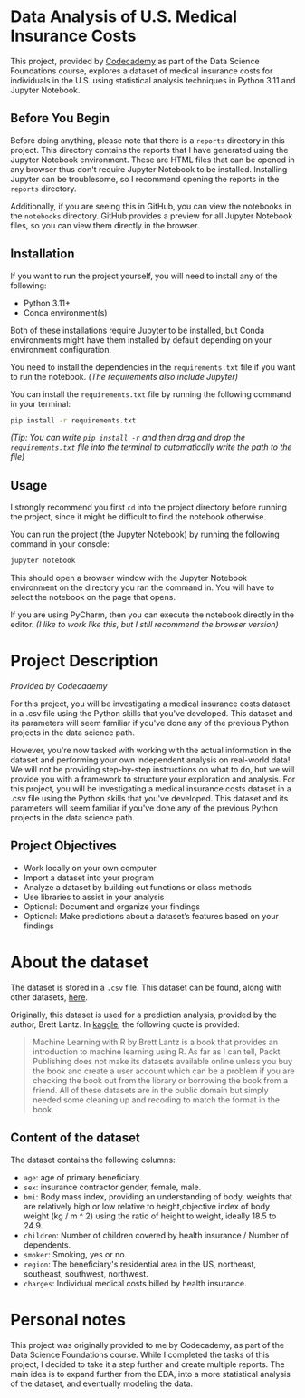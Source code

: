 # Data Analysis of U.S. Medical Insurance Costs
This project,
provided by [Codecademy](https://www.codecademy.com/) as part of the Data Science Foundations course,
explores a dataset of medical insurance costs for individuals in the U.S.
using statistical analysis techniques in Python 3.11 and Jupyter Notebook.

## Before You Begin

Before doing anything,
please note that there is a `reports` directory in this project.
This directory contains the reports that I have generated using the Jupyter Notebook environment.
These are HTML files that can be opened in any browser thus don't require Jupyter Notebook to be installed.
Installing Jupyter can be troublesome, so I recommend opening the reports in the `reports` directory.

Additionally, if you are seeing this in GitHub, you can view the notebooks in the `notebooks` directory.
GitHub provides a preview for all Jupyter Notebook files, so you can view them directly in the browser.

## Installation

If you want to run the project yourself, you will need to install any of the following:
- Python 3.11+
- Conda environment(s)

Both of these installations require Jupyter to be installed,
but Conda environments might have them installed by default
depending on your environment configuration.

You need to install the dependencies in the `requirements.txt` file if you want to run the notebook.
_(The requirements also include Jupyter)_

You can install the `requirements.txt` file by running the following command in your terminal:
```bash
pip install -r requirements.txt
```
_(Tip: You can write `pip install -r` and then drag
and drop the `requirements.txt` file into the terminal 
to automatically write the path to the file)_

## Usage

I strongly recommend you first `cd` into the project directory before running the project,
since it might be difficult to find the notebook otherwise.

You can run the project (the Jupyter Notebook) by running the following command in your console:
```bash
jupyter notebook
```
This should open a browser window with the Jupyter Notebook environment on the directory you ran the command in.
You will have to select the notebook on the page that opens.

If you are using PyCharm, then you can execute the notebook directly in the editor.
_(I like to work like this, but I still recommend the browser version)_

# Project Description
_Provided by Codecademy_

For this project,
you will be investigating a medical insurance costs dataset in a .csv file
using the Python skills that you've developed.
This dataset and its parameters will seem familiar
if you've done any of the previous Python projects in the data science path.

However,
you're now tasked with working with the actual information in the dataset
and performing your own independent analysis on real-world data!
We will not be providing step-by-step instructions on what to do,
but we will provide you with a framework to structure your exploration and analysis.
For this project,
you will be investigating a medical insurance costs dataset in a .csv file
using the Python skills that you've developed.
This dataset and its parameters will seem familiar
if you've done any of the previous Python projects in the data science path.

## Project Objectives

- Work locally on your own computer
- Import a dataset into your program
- Analyze a dataset by building out functions or class methods
- Use libraries to assist in your analysis
- Optional: Document and organize your findings
- Optional: Make predictions about a dataset’s features based on your findings

# About the dataset

The dataset is stored in a `.csv` file. 
This dataset can be found, along with other datasets, [here](https://github.com/stedy/Machine-Learning-with-R-datasets).

Originally, this dataset is used for a prediction analysis, provided by the author, Brett Lantz.
In [kaggle](https://www.kaggle.com/datasets/mirichoi0218/insurance), the following quote is provided:

> Machine Learning with R by Brett Lantz is a book that provides an introduction to machine learning using R. 
> As far as I can tell, Packt Publishing does not make its datasets available online unless you buy the book and create 
> a user account which can be a problem if you are checking the book out from the library or borrowing the book from 
> a friend.
> All of these datasets are in the public domain
> but simply needed some cleaning up and recoding to match the format in the book.

## Content of the dataset

The dataset contains the following columns:
- `age`: age of primary beneficiary.
- `sex`: insurance contractor gender, female, male.
- `bmi`: Body mass index,
  providing an understanding of body,
  weights that are relatively high or low relative to height,objective index of body weight
  (kg / m ^ 2) using the ratio of height to weight,
  ideally 18.5 to 24.9.
- `children`: Number of children covered by health insurance / Number of dependents.
- `smoker`: Smoking, yes or no.
- `region`: The beneficiary's residential area in the US, northeast, southeast, southwest, northwest.
- `charges`: Individual medical costs billed by health insurance.

# Personal notes

This project was originally provided to me by Codecademy, as part of the Data Science Foundations course.
While I completed the tasks of this project, I decided to take it a step further and create multiple reports.
The main idea is to expand further from the EDA, into a more statistical analysis of the dataset, and eventually
modeling the data.
